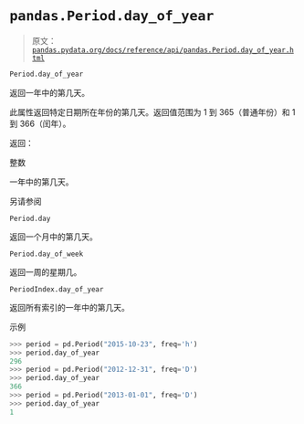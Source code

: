 # `pandas.Period.day_of_year`

> 原文：[`pandas.pydata.org/docs/reference/api/pandas.Period.day_of_year.html`](https://pandas.pydata.org/docs/reference/api/pandas.Period.day_of_year.html)

```py
Period.day_of_year
```

返回一年中的第几天。

此属性返回特定日期所在年份的第几天。返回值范围为 1 到 365（普通年份）和 1 到 366（闰年）。

返回：

整数

一年中的第几天。

另请参阅

`Period.day`

返回一个月中的第几天。

`Period.day_of_week`

返回一周的星期几。

`PeriodIndex.day_of_year`

返回所有索引的一年中的第几天。

示例

```py
>>> period = pd.Period("2015-10-23", freq='h')
>>> period.day_of_year
296
>>> period = pd.Period("2012-12-31", freq='D')
>>> period.day_of_year
366
>>> period = pd.Period("2013-01-01", freq='D')
>>> period.day_of_year
1 
```
